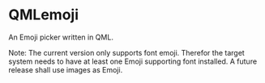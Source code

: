 QMLemoji
========

An Emoji picker written in QML. 

Note: The current version only supports font emoji. Therefor the target system needs to have at least one Emoji supporting font installed. A future release shall use images as Emoji.
